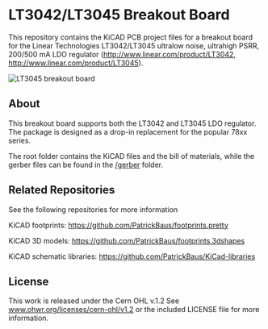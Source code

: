 LT3042/LT3045 Breakout Board
===================

This repository contains the KiCAD PCB project files for a breakout board for the Linear Technologies LT3042/LT3045  ultralow noise, ultrahigh PSRR, 200/500 mA LDO regulator (http://www.linear.com/product/LT3042, http://www.linear.com/product/LT3045).

![LT3045 breakout board](/images/LT3045-breakout.png)

About
-----
This breakout board supports both the LT3042 and LT3045 LDO regulator. The package is designed as a drop-in replacement for the popular 78xx series.

The root folder contains the KiCAD files and the bill of materials, while the gerber files can be found in the [/gerber](gerber/) folder.

Related Repositories
-------------

See the following repositories for more information

KiCAD footprints: https://github.com/PatrickBaus/footprints.pretty

KiCAD 3D models: https://github.com/PatrickBaus/footprints.3dshapes

KiCAD schematic libraries: https://github.com/PatrickBaus/KiCad-libraries

License
-------

This work is released under the Cern OHL v.1.2
See www.ohwr.org/licenses/cern-ohl/v1.2 or the included LICENSE file for more information.
